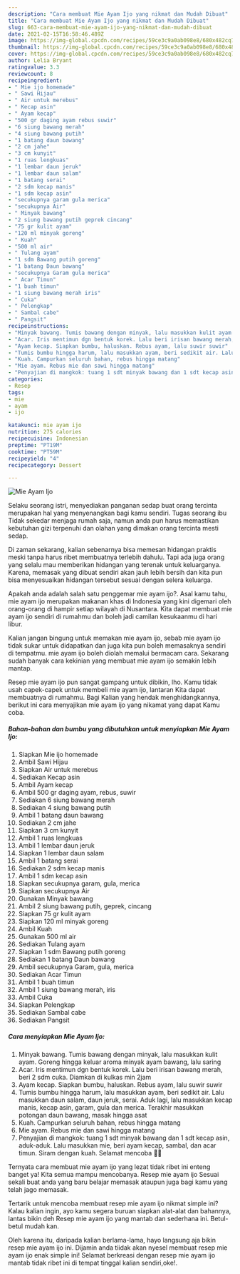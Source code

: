 ```yaml
---
description: "Cara membuat Mie Ayam Ijo yang nikmat dan Mudah Dibuat"
title: "Cara membuat Mie Ayam Ijo yang nikmat dan Mudah Dibuat"
slug: 663-cara-membuat-mie-ayam-ijo-yang-nikmat-dan-mudah-dibuat
date: 2021-02-15T16:58:46.489Z
image: https://img-global.cpcdn.com/recipes/59ce3c9a0ab098e8/680x482cq70/mie-ayam-ijo-foto-resep-utama.jpg
thumbnail: https://img-global.cpcdn.com/recipes/59ce3c9a0ab098e8/680x482cq70/mie-ayam-ijo-foto-resep-utama.jpg
cover: https://img-global.cpcdn.com/recipes/59ce3c9a0ab098e8/680x482cq70/mie-ayam-ijo-foto-resep-utama.jpg
author: Lelia Bryant
ratingvalue: 3.3
reviewcount: 8
recipeingredient:
- " Mie ijo homemade"
- " Sawi Hijau"
- " Air untuk merebus"
- " Kecap asin"
- " Ayam kecap"
- "500 gr daging ayam rebus suwir"
- "6 siung bawang merah"
- "4 siung bawang putih"
- "1 batang daun bawang"
- "2 cm jahe"
- "3 cm kunyit"
- "1 ruas lengkuas"
- "1 lembar daun jeruk"
- "1 lembar daun salam"
- "1 batang serai"
- "2 sdm kecap manis"
- "1 sdm kecap asin"
- "secukupnya garam gula merica"
- "secukupnya Air"
- " Minyak bawang"
- "2 siung bawang putih geprek cincang"
- "75 gr kulit ayam"
- "120 ml minyak goreng"
- " Kuah"
- "500 ml air"
- " Tulang ayam"
- "1 sdm Bawang putih goreng"
- "1 batang Daun bawang"
- "secukupnya Garam gula merica"
- " Acar Timun"
- "1 buah timun"
- "1 siung bawang merah iris"
- " Cuka"
- " Pelengkap"
- " Sambal cabe"
- " Pangsit"
recipeinstructions:
- "Minyak bawang. Tumis bawang dengan minyak, lalu masukkan kulit ayam. Goreng hingga keluar aroma minyak ayam bawang, lalu saring"
- "Acar. Iris mentimun dgn bentuk korek. Lalu beri irisan bawang merah, beri 2 sdm cuka. Diamkan di kulkas min 2jam"
- "Ayam kecap. Siapkan bumbu, haluskan. Rebus ayam, lalu suwir suwir"
- "Tumis bumbu hingga harum, lalu masukkan ayam, beri sedikit air. Lalu masukkan daun salam, daun jeruk, serai. Aduk lagi, lalu masukkan kecap manis, kecap asin, garam, gula dan merica. Terakhir masukkan potongan daun bawang, masak hingga asat"
- "Kuah. Campurkan seluruh bahan, rebus hingga matang"
- "Mie ayam. Rebus mie dan sawi hingga matang"
- "Penyajian di mangkok: tuang 1 sdt minyak bawang dan 1 sdt kecap asin, aduk-aduk. Lalu masukkan mie, beri ayam kecap, sambal, dan acar timun. Siram dengan kuah. Selamat mencoba 💚💚"
categories:
- Resep
tags:
- mie
- ayam
- ijo

katakunci: mie ayam ijo 
nutrition: 275 calories
recipecuisine: Indonesian
preptime: "PT19M"
cooktime: "PT59M"
recipeyield: "4"
recipecategory: Dessert

---
```



![Mie Ayam Ijo](https://img-global.cpcdn.com/recipes/59ce3c9a0ab098e8/680x482cq70/mie-ayam-ijo-foto-resep-utama.jpg)

Selaku seorang istri, menyediakan panganan sedap buat orang tercinta merupakan hal yang menyenangkan bagi kamu sendiri. Tugas seorang ibu Tidak sekedar menjaga rumah saja, namun anda pun harus memastikan kebutuhan gizi terpenuhi dan olahan yang dimakan orang tercinta mesti sedap.

Di zaman  sekarang, kalian sebenarnya bisa memesan hidangan praktis meski tanpa harus ribet membuatnya terlebih dahulu. Tapi ada juga orang yang selalu mau memberikan hidangan yang terenak untuk keluarganya. Karena, memasak yang dibuat sendiri akan jauh lebih bersih dan kita pun bisa menyesuaikan hidangan tersebut sesuai dengan selera keluarga. 



Apakah anda adalah salah satu penggemar mie ayam ijo?. Asal kamu tahu, mie ayam ijo merupakan makanan khas di Indonesia yang kini digemari oleh orang-orang di hampir setiap wilayah di Nusantara. Kita dapat membuat mie ayam ijo sendiri di rumahmu dan boleh jadi camilan kesukaanmu di hari libur.

Kalian jangan bingung untuk memakan mie ayam ijo, sebab mie ayam ijo tidak sukar untuk didapatkan dan juga kita pun boleh memasaknya sendiri di tempatmu. mie ayam ijo boleh diolah memalui bermacam cara. Sekarang sudah banyak cara kekinian yang membuat mie ayam ijo semakin lebih mantap.

Resep mie ayam ijo pun sangat gampang untuk dibikin, lho. Kamu tidak usah capek-capek untuk membeli mie ayam ijo, lantaran Kita dapat membuatnya di rumahmu. Bagi Kalian yang hendak menghidangkannya, berikut ini cara menyajikan mie ayam ijo yang nikamat yang dapat Kamu coba.

<!--inarticleads1-->

##### Bahan-bahan dan bumbu yang dibutuhkan untuk menyiapkan Mie Ayam Ijo:

1. Siapkan  Mie ijo homemade
1. Ambil  Sawi Hijau
1. Siapkan  Air untuk merebus
1. Sediakan  Kecap asin
1. Ambil  Ayam kecap
1. Ambil 500 gr daging ayam, rebus, suwir
1. Sediakan 6 siung bawang merah
1. Sediakan 4 siung bawang putih
1. Ambil 1 batang daun bawang
1. Sediakan 2 cm jahe
1. Siapkan 3 cm kunyit
1. Ambil 1 ruas lengkuas
1. Ambil 1 lembar daun jeruk
1. Siapkan 1 lembar daun salam
1. Ambil 1 batang serai
1. Sediakan 2 sdm kecap manis
1. Ambil 1 sdm kecap asin
1. Siapkan secukupnya garam, gula, merica
1. Siapkan secukupnya Air
1. Gunakan  Minyak bawang
1. Ambil 2 siung bawang putih, geprek, cincang
1. Siapkan 75 gr kulit ayam
1. Siapkan 120 ml minyak goreng
1. Ambil  Kuah
1. Gunakan 500 ml air
1. Sediakan  Tulang ayam
1. Siapkan 1 sdm Bawang putih goreng
1. Sediakan 1 batang Daun bawang
1. Ambil secukupnya Garam, gula, merica
1. Sediakan  Acar Timun
1. Ambil 1 buah timun
1. Ambil 1 siung bawang merah, iris
1. Ambil  Cuka
1. Siapkan  Pelengkap
1. Sediakan  Sambal cabe
1. Sediakan  Pangsit




<!--inarticleads2-->

##### Cara menyiapkan Mie Ayam Ijo:

1. Minyak bawang. Tumis bawang dengan minyak, lalu masukkan kulit ayam. Goreng hingga keluar aroma minyak ayam bawang, lalu saring
1. Acar. Iris mentimun dgn bentuk korek. Lalu beri irisan bawang merah, beri 2 sdm cuka. Diamkan di kulkas min 2jam
1. Ayam kecap. Siapkan bumbu, haluskan. Rebus ayam, lalu suwir suwir
1. Tumis bumbu hingga harum, lalu masukkan ayam, beri sedikit air. Lalu masukkan daun salam, daun jeruk, serai. Aduk lagi, lalu masukkan kecap manis, kecap asin, garam, gula dan merica. Terakhir masukkan potongan daun bawang, masak hingga asat
1. Kuah. Campurkan seluruh bahan, rebus hingga matang
1. Mie ayam. Rebus mie dan sawi hingga matang
1. Penyajian di mangkok: tuang 1 sdt minyak bawang dan 1 sdt kecap asin, aduk-aduk. Lalu masukkan mie, beri ayam kecap, sambal, dan acar timun. Siram dengan kuah. Selamat mencoba 💚💚




Ternyata cara membuat mie ayam ijo yang lezat tidak ribet ini enteng banget ya! Kita semua mampu mencobanya. Resep mie ayam ijo Sesuai sekali buat anda yang baru belajar memasak ataupun juga bagi kamu yang telah jago memasak.

Tertarik untuk mencoba membuat resep mie ayam ijo nikmat simple ini? Kalau kalian ingin, ayo kamu segera buruan siapkan alat-alat dan bahannya, lantas bikin deh Resep mie ayam ijo yang mantab dan sederhana ini. Betul-betul mudah kan. 

Oleh karena itu, daripada kalian berlama-lama, hayo langsung aja bikin resep mie ayam ijo ini. Dijamin anda tiidak akan nyesel membuat resep mie ayam ijo enak simple ini! Selamat berkreasi dengan resep mie ayam ijo mantab tidak ribet ini di tempat tinggal kalian sendiri,oke!.

